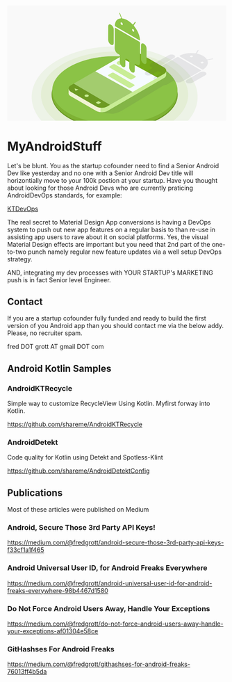 ![android dev](2_web_1x.jpg)

# MyAndroidStuff

Let's be blunt. You as the startup cofounder need to find a Senior Android Dev like yesterday and 
no one with a Senior Android Dev title will horizontially move to your 100k postion at your startup.
Have you thought about looking for those Android Devs who are currently praticing AndroidDevOps 
standards, for example:

[KTDevOps](https://github.com/shareme/KTDevOps)

The real secret to Material Design App conversions is having a DevOps system to push out new app 
features on a regular basis to than re-use in assisting app users to rave about it on social platforms.  Yes, the visual Material Design effects are important but you need that 2nd part of the 
one-to-two punch namely regular new feature updates via a well setup DevOps strategy.

AND, integrating my dev processes with YOUR STARTUP's MARKETING push is in fact Senior level Engineer.



## Contact

If you are a startup cofounder fully funded and ready to build the first version of you Android app than you should contact me via the below addy. Please, no recruiter spam.

fred DOT grott AT gmail DOT com



## Android Kotlin Samples

### AndroidKTRecycle

Simple way to customize RecycleView Using Kotlin. Myfirst forway into Kotlin.

https://github.com/shareme/AndroidKTRecycle

### AndroidDetekt

Code quality for Kotlin using Detekt and Spotless-Klint

https://github.com/shareme/AndroidDetektConfig

## Publications

Most of these articles were published on Medium

### Android, Secure Those 3rd Party API Keys!

https://medium.com/@fredgrott/android-secure-those-3rd-party-api-keys-f33cf1a1f465

### Android Universal User ID, for Android Freaks Everywhere

https://medium.com/@fredgrott/android-universal-user-id-for-android-freaks-everywhere-98b4467d1580

### Do Not Force Android Users Away, Handle Your Exceptions

https://medium.com/@fredgrott/do-not-force-android-users-away-handle-your-exceptions-af01304e58ce

### GitHashses For Android Freaks

https://medium.com/@fredgrott/githashses-for-android-freaks-76013ff4b5da
